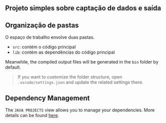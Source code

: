 ## Projeto simples sobre captação de dados e saída



## Organização de pastas

O espaço de trabalho envolve duas pastas.

- `src`: contém o código principal
- `lib`: contém as dependências do código principal

Meanwhile, the compiled output files will be generated in the `bin` folder by default.

> If you want to customize the folder structure, open `.vscode/settings.json` and update the related settings there.

## Dependency Management

The `JAVA PROJECTS` view allows you to manage your dependencies. More details can be found [here](https://github.com/microsoft/vscode-java-dependency#manage-dependencies).
